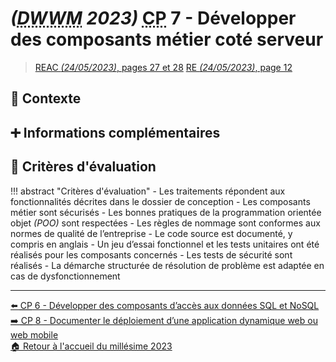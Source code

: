 # _(<abbr title="Développeur Web et Web Mobile">DWWM</abbr> 2023)_ <abbr title="Compétence Professionnelle">CP</abbr> 7 - Développer des composants métier coté serveur
> [REAC _(24/05/2023)_, pages 27 et 28](https://www.banque.di.afpa.fr/EspaceEmployeursCandidatsActeurs/EGPResultat.aspx?ct=01280m04&type=t)
> [RE _(24/05/2023)_, page 12](https://www.banque.di.afpa.fr/EspaceEmployeursCandidatsActeurs/EGPResultat.aspx?ct=01280m04&type=t)

## 🚀 Contexte

## ➕ Informations complémentaires

## 📝 Critères d'évaluation
!!! abstract "Critères d'évaluation"
    - Les traitements répondent aux fonctionnalités décrites dans le dossier de conception
    - Les composants métier sont sécurisés
    - Les bonnes pratiques de la programmation orientée objet _(POO)_ sont respectées
    - Les règles de nommage sont conformes aux normes de qualité de l’entreprise
    - Le code source est documenté, y compris en anglais
    - Un jeu d’essai fonctionnel et les tests unitaires ont été réalisés pour les composants concernés
    - Les tests de sécurité sont réalisés
    - La démarche structurée de résolution de problème est adaptée en cas de dysfonctionnement

---

[⬅️ <abbr title="Compétence Professionnelle">CP</abbr> 6 - Développer des composants d’accès aux données SQL et NoSQL](cp-6-developper-des-composants-d-acces-aux-donnees-sql-et-nosql.md)  
[➡️ <abbr title="Compétence Professionnelle">CP</abbr> 8 - Documenter le déploiement d’une application dynamique web ou web mobile](cp-8-documenter-le-deploiement-d-une-application-dynamique-web-ou-web-mobile.md)  
[🏠 Retour à l'accueil du millésime 2023](index.md)
